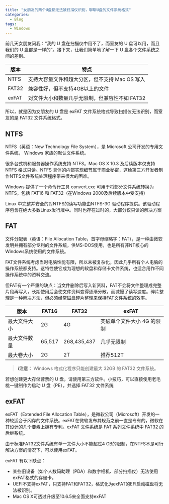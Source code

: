 ```yaml
---
title: "女朋友的两个U盘都无法被扫描仪识别，聊聊U盘的文件系统格式"
categories:
  - Blog
tags:
  - Windows
---
```


前几天女朋友问我：“我的 U 盘在扫描仪中用不了，而室友的 U 盘可以用，而且我们的 U 盘都是一样的”。接下来，让我们简单地了解一下 U 盘各个文件系统之间的差别。

<!--more-->

| 版本  | 特点                                           |
|-------|------------------------------------------------|
| NTFS  | 支持大容量文件和超大分区，但不支持 Mac OS 写入 |
| FAT32 | 兼容性好，但不支持4GB以上的文件                |
| exFAT | 对文件大小和数量几乎无限制，但兼容性不如 FAT32 |

所以，就是因为女朋友的 U 盘是 exFAT 文件系统格式导致扫描仪无法识别，而室友的是 FAT32 文件系统格式。

## NTFS
NTFS（英语：New Technology File System），是 Microsoft 公司开发的专用文件系统， Windows 家族的默认文件系统。

很多台式机和服务器操作系统支持 NTFS。Mac OS X 10.3 及后续版本仅支持 NTFS 格式只读。NTFS 具体的内部实现细节属于商业秘密，这给第三方开发者制作NTFS文件系统处理程序带来很大的困难。

Windows 提供了一个命令行工具 convert.exe 可用于将部分文件系统转换为 NTFS，包括 FAT16 和 FAT32（在Windows 2000及后续版本中受支持）

Linux 中完整并安全的对NTFS的读写功能由NTFS-3G 驱动程序提供。该驱动程序包含在绝大多数Linux发行版中。同时也存在过时的，大部分仅只读的解决方案

## FAT
文件分配表（英语：File Allocation Table，首字母缩略字：FAT），是一种由微软发明并拥有部分专利的文件系统，供MS-DOS使用，也是所有非NT核心的Windows系统使用的文件系统。

FAT文件系统考虑当时电脑性能有限，所以未被复杂化，因此几乎所有个人电脑的操作系统都支持。这特性使它成为理想的软盘和存储卡文件系统，也适合用作不同操作系统中的资料交流。

但FAT有一个严重的缺点：当文件删除后写入新资料，FAT不会将文件整理成完整片段再写入，长期使用后会使文件资料变得逐渐分散，而减慢了读写速度。碎片整理是一种解决方法，但必须经常磁盘碎片整理来保持FAT文件系统的效率。

| 版本         | FAT16  | FAT32       | exFAT                      |
|--------------|--------|-------------|----------------------------|
| 最大文件大小 | 2G     | 4G          | 突破单个文件大小 4G 的限制 |
| 最大文件数量 | 65,517 | 268,435,437 | 几乎无限制                 |
| 最大卷大小   | 2G     | 2T          | 推荐512T                   |

> **ℹ️注意：** Windows 格式化程序只能创建最大 32GB 的 FAT32 文件系统。

若想创建更大存储蓉票的 U 盘，请使用第三方软件。小技巧，可以直接使用老毛桃一键制作为启动 U 盘（PE），并选择 FAT32 文件系统

## exFAT

exFAT（Extended File Allocation Table），是微软公司（Microsoft）开发的一种较适合于闪存的文件系统。exFAT在微软发布其规范之前一直是专有的，微软在其设计的几个要素上拥有专利。exFAT 文件系统是 FAT 系列文件系统中 FAT32 的后继系统。

由于标准FAT32文件系统有单一文件大小不能超过4 GB的限制，在NTFS不是可行解决方案的情况下，可以使用exFAT。

exFAT 有以下缺点：

- 某些旧设备（如个人数码助理（PDA）和数字相机、部分扫描仪）无法使用exFAT格式的存储卡。
- UEFI不支持exFAT，只支持FAT和FAT32，格式化为exFAT的EFI启动磁盘将无法被识别。
- Mac OS X可透过升级至10.6.5来全面支持exFAT
